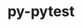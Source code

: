 ---
title: "py-pytest"
layout: cache
categories: [package, develop-2023-11-19]
meta: {"versions": ["7.3.2"], "compilers": ["gcc@=11.4.0", "gcc@=9.4.0"], "oss": ["ubuntu20.04"], "platforms": ["linux"], "targets": ["ppc64le", "x86_64_v3"], "stacks": ["e4s", "e4s-power", "e4s-rocm-external", "root"], "num_specs": 2, "num_specs_by_stack": {"root": 2, "e4s-power": 1, "e4s-rocm-external": 1, "e4s": 1}}
spec_details: [{"hash": "zotjj5fspgog7upxqomrligvm7i4syhb", "compiler": "gcc@=9.4.0", "versions": ["7.3.2"], "os": "ubuntu20.04", "platform": "linux", "target": "ppc64le", "variants": ["build_system=python_pip"], "stacks": ["root", "e4s-power"], "size": "-", "tarball": "https://binaries.spack.io/releases/develop-2023-11-19/build_cache/linux-ubuntu20.04-ppc64le/gcc-9.4.0/py-pytest-7.3.2/linux-ubuntu20.04-ppc64le-gcc-9.4.0-py-pytest-7.3.2-zotjj5fspgog7upxqomrligvm7i4syhb.spack"}, {"hash": "7mkojb3t5atfqfncqx75yecs7x5xs5uy", "compiler": "gcc@=11.4.0", "versions": ["7.3.2"], "os": "ubuntu20.04", "platform": "linux", "target": "x86_64_v3", "variants": ["build_system=python_pip"], "stacks": ["e4s-rocm-external", "root", "e4s"], "size": "-", "tarball": "https://binaries.spack.io/releases/develop-2023-11-19/build_cache/linux-ubuntu20.04-x86_64_v3/gcc-11.4.0/py-pytest-7.3.2/linux-ubuntu20.04-x86_64_v3-gcc-11.4.0-py-pytest-7.3.2-7mkojb3t5atfqfncqx75yecs7x5xs5uy.spack"}]
---